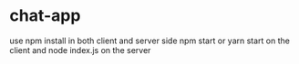 # chat-app
use npm install in both client and server side npm start or yarn start on the client and node index.js on the server
